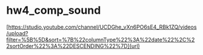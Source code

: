 # hw4_comp_sound
[https://studio.youtube.com/channel/UCDGhe_vXn6PO6sE4_RBk1ZQ/videos/upload?filter=%5B%5D&sort=%7B%22columnType%22%3A%22date%22%2C%22sortOrder%22%3A%22DESCENDING%22%7D](url)
